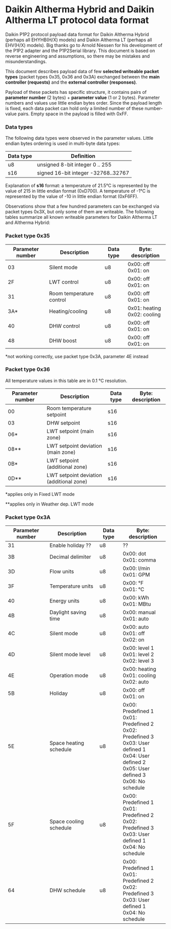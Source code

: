 # Daikin Altherma Hybrid and Daikin Altherma LT protocol data format

Daikin P1P2 protocol payload data format for Daikin Altherma Hybrid (perhaps all EHYHB(H/X) models) and Daikin Altherma LT (perhaps all  EHV(H/X) models). Big thanks go to Arnold Niessen for his development of the P1P2 adapter and the P1P2Serial library. This document is based on reverse engineering and assumptions, so there may be mistakes and misunderstandings.

This document describes payload data of few **selected writeable packet types** (packet types 0x35, 0x36 and 0x3A) exchanged between the **main controller (requests)** and the **external controller (responses)**. 

Payload of these packets has specific structure, it contains pairs of **parameter number** (2 bytes) + **parameter value** (1 or 2 bytes). Parameter numbers and values use little endian bytes order. Since the payload length is fixed, each data packet can hold only a limited number of these number-value pairs. Empty space in the payload is filled with 0xFF. 

### Data types

The following data types were observed in the parameter values. Little endian bytes ordering is used in multi-byte data types:

| Data type | Definition                          |
| --------- | ----------------------------------- |
| u8        | unsigned 8-bit integer 0 .. 255     |
| s16       | signed 16-bit integer -32768..32767 |

Explanation of **s16** format: a temperature of 21.5°C  is represented by the value of 215 in little endian format (0xD700). A temperature of  -1°C  is represented by the value of -10 in little endian format (0xF6FF).

Observations show that a few hundred parameters can be exchanged via packet types 0x3X, but only some of them are writeable. The following tables summarize all known writeable parameters for Daikin Altherma LT and Altherma Hybrid:

### Packet type 0x35

| Parameter number | Description              | Data type | Byte: description              |
| ---------------- | ------------------------ | --------- | ------------------------------ |
| 03               | Silent mode              | u8        | 0x00: off<br>0x01: on          |
| 2F               | LWT control              | u8        | 0x00: off<br/>0x01: on         |
| 31               | Room temperature control | u8        | 0x00: off<br/>0x01: on         |
| 3A*              | Heating/cooling          | u8        | 0x01: heating<br>0x02: cooling |
| 40               | DHW control              | u8        | 0x00: off<br/>0x01: on         |
| 48               | DHW boost                | u8        | 0x00: off<br/>0x01: on         |

*not working correctly, use packet type 0x3A, parameter 4E instead

### Packet type 0x36

All temperature values in this table are in 0.1 °C resolution.

| Parameter number | Description                              | Data type | Byte: description |
| ---------------- | ---------------------------------------- | --------- | ----------------- |
| 00               | Room temperature setpoint                | s16       |                   |
| 03               | DHW setpoint                             | s16       |                   |
| 06*              | LWT setpoint (main zone)                 | s16       |                   |
| 08**             | LWT setpoint deviation (main zone)       | s16       |                   |
| 0B*              | LWT setpoint (additional zone)           | s16       |                   |
| 0D**             | LWT setpoint deviation (additional zone) | s16       |                   |

*applies only in Fixed LWT mode

**applies only in Weather dep. LWT mode

### Packet type 0x3A

| Parameter number | Description            | Data type | Byte: description                                            |
| ---------------- | ---------------------- | --------- | ------------------------------------------------------------ |
| 31               | Enable holiday ??      | u8        | ??                                                           |
| 3B               | Decimal delimiter      | u8        | 0x00: dot<br/>0x01: comma                                    |
| 3D               | Flow units             | u8        | 0x00: l/min<br/>0x01: GPM                                    |
| 3F               | Temperature units      | u8        | 0x00: °F<br/>0x01: °C                                        |
| 40               | Energy units           | u8        | 0x00: kWh<br/>0x01: MBtu                                     |
| 4B               | Daylight saving time   | u8        | 0x00: manual<br>0x01: auto                                   |
| 4C               | Silent mode            | u8        | 0x00: auto<br/>0x01: off<br>0x02: on                         |
| 4D               | Silent mode level      | u8        | 0x00: level 1<br/>0x01: level 2<br/>0x02: level 3            |
| 4E               | Operation mode         | u8        | 0x00: heating<br/>0x01: cooling<br/>0x02: auto               |
| 5B               | Holiday                | u8        | 0x00: off<br>0x01: on                                        |
| 5E               | Space heating schedule | u8        | 0x00: Predefined 1<br>0x01: Predefined 2<br>0x02: Predefined 3<br>0x03: User defined 1<br>0x04: User defined 2<br>0x05: User defined 3<br>0x06: No schedule<br> |
| 5F               | Space cooling schedule | u8        | 0x00: Predefined 1<br>0x01: Predefined 2<br>0x02: Predefined 3<br>0x03: User defined 1<br>0x04: No schedule<br/> |
| 64               | DHW schedule           | u8        | 0x00: Predefined 1<br>0x01: Predefined 2<br>0x02: Predefined 3<br>0x03: User defined 1<br>0x04: No schedule |

